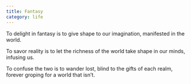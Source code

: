 ```yaml
---
title: Fantasy
category: life
---
```


To delight in fantasy
is to give shape
to our imagination,
manifested in the world.

To savor reality
is to let the richness of the world
take shape in our minds,
infusing us.

To confuse the two
is to wander lost,
blind to the gifts
of each realm,
forever groping
for a world that isn’t.
